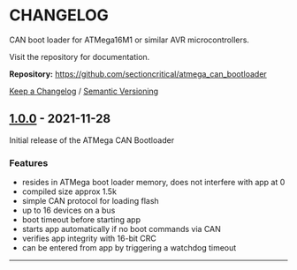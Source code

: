 CHANGELOG
=========

CAN boot loader for ATMega16M1 or similar AVR microcontrollers.

Visit the repository for documentation.

**Repository:** https://github.com/sectioncritical/atmega_can_bootloader

[Keep a Changelog](https://keepachangelog.com/en/1.0.0/) /
[Semantic Versioning](https://semver.org/spec/v2.0.0.html)

## [1.0.0] - 2021-11-28

Initial release of the ATMega CAN Bootloader

### Features

- resides in ATMega boot loader memory, does not interfere with app at 0
- compiled size approx 1.5k
- simple CAN protocol for loading flash
- up to 16 devices on a bus
- boot timeout before starting app
- starts app automatically if no boot commands via CAN
- verifies app integrity with 16-bit CRC
- can be entered from app by triggering a watchdog timeout

* * * * *

[1.0.0]: https://github.com/sectioncritical/atmega_can_bootloader/releases/tag/v1.0.0
